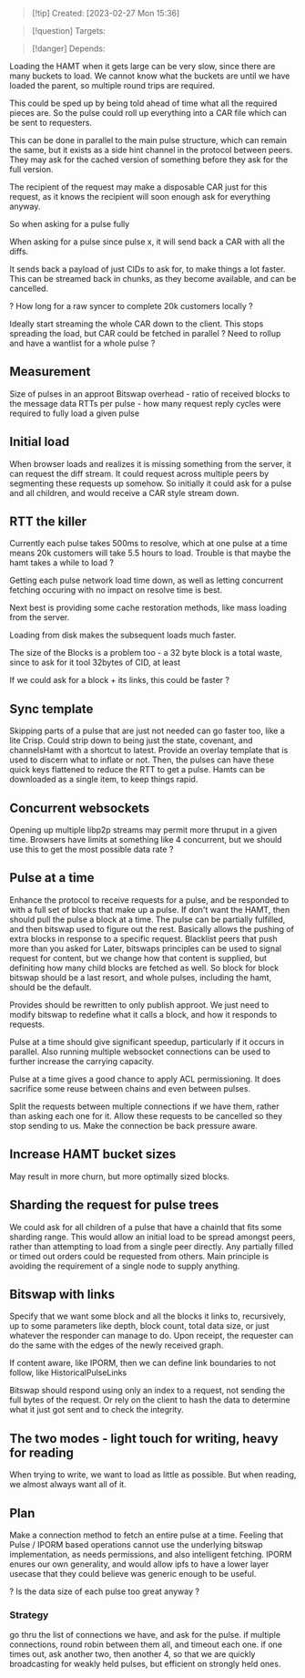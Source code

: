
>[!tip] Created: [2023-02-27 Mon 15:36]

>[!question] Targets: 

>[!danger] Depends: 

Loading the HAMT when it gets large can be very slow, since there are many buckets to load.
We cannot know what the buckets are until we have loaded the parent, so multiple round trips are required.

This could be sped up by being told ahead of time what all the required pieces are.  So the pulse could roll up everything into a CAR file which can be sent to requesters.

This can be done in parallel to the main pulse structure, which can remain the same, but it exists as a side hint channel in the protocol between peers.  They may ask for the cached version of something before they ask for the full version.

The recipient of the request may make a disposable CAR just for this request, as it knows the recipient will soon enough ask for everything anyway.

So when asking for a pulse fully

When asking for a pulse since pulse x, it will send back a CAR with all the diffs.

It sends back a payload of just CIDs to ask for, to make things a lot faster.
This can be streamed back in chunks, as they become available, and can be cancelled.

? How long for a raw syncer to complete 20k customers locally ?

Ideally start streaming the whole CAR down to the client.
This stops spreading the load, but CAR could be fetched in parallel ?
Need to rollup and have a wantlist for a whole pulse ?

## Measurement
Size of pulses in an approot
Bitswap overhead - ratio of received blocks to the message data
RTTs per pulse - how many request reply cycles were required to fully load a given pulse

## Initial load
When browser loads and realizes it is missing something from the server, it can request the diff stream.  It could request across multiple peers by segmenting these requests up somehow.  So initially it could ask for a pulse and all children, and would receive a CAR style stream down.

## RTT the killer
Currently each pulse takes 500ms to resolve, which at one pulse at a time means 20k customers will take 5.5 hours to load.  Trouble is that maybe the hamt takes a while to load ?

Getting each pulse network load time down, as well as letting concurrent fetching occuring with no impact on resolve time is best.

Next best is providing some cache restoration methods, like mass loading from the server.

Loading from disk makes the subsequent loads much faster.

The size of the Blocks is a problem too - a 32 byte block is a total waste, since to ask for it tool 32bytes of CID, at least

If we could ask for a block + its links, this could be faster ?

## Sync template
Skipping parts of a pulse that are just not needed can go faster too, like a lite Crisp.  Could strip down to being just the state, covenant, and channelsHamt with a shortcut to latest.
Provide an overlay template that is used to discern what to inflate or not.
Then, the pulses can have these quick keys flattened to reduce the RTT to get a pulse.
Hamts can be downloaded as a single item, to keep things rapid.

## Concurrent websockets
Opening up multiple libp2p streams may permit more thruput in a given time.  Browsers have limits at something like 4 concurrent, but we should use this to get the most possible data rate ?

## Pulse at a time
Enhance the protocol to receive requests for a pulse, and be responded to with a full set of blocks that make up a pulse.  If don't want the HAMT, then should pull the pulse a block at a time.
The pulse can be partially fulfilled, and then bitswap used to figure out the rest.
Basically allows the pushing of extra blocks in response to a specific request.
Blacklist peers that push more than you asked for
Later, bitswaps principles can be used to signal request for content, but we change how that content is supplied, but definiting how many child blocks are fetched as well.
So block for block bitswap should be a last resort, and whole pulses, including the hamt, should be the default.

Provides should be rewritten to only publish approot.  We just need to modify bitswap to redefine what it calls a block, and how it responds to requests.

Pulse at a time should give significant speedup, particularly if it occurs in parallel.  Also running multiple websocket connections can be used to further increase the carrying capacity.

Pulse at a time gives a good chance to apply ACL permissioning.  It does sacrifice some reuse between chains and even between pulses.

Split the requests between multiple connections if we have them, rather than asking each one for it.  Allow these requests to be cancelled so they stop sending to us.  Make the connection be back pressure aware.

## Increase HAMT bucket sizes
May result in more churn, but more optimally sized blocks.

## Sharding the request for pulse trees
We could ask for all children of a pulse that have a chainId that fits some sharding range.  This would allow an initial load to be spread amongst peers, rather than attempting to load from a single peer directly.  Any partially filled or timed out orders could be requested from others.
Main principle is avoiding the requirement of a single node to supply anything.

## Bitswap with links
Specify that we want some block and all the blocks it links to, recursively, up to some parameters like depth, block count, total data size, or just whatever the responder can manage to do.  Upon receipt, the requester can do the same with the edges of the newly received graph.

If content aware, like IPORM, then we can define link boundaries to not follow, like HistoricalPulseLinks

Bitswap should respond using only an index to a request, not sending the full bytes of the request.  Or rely on the client to hash the data to determine what it just got sent and to check the integrity.

## The two modes - light touch for writing, heavy for reading
When trying to write, we want to load as little as possible.  But when reading, we almost always want all of it.

## Plan
Make a connection method to fetch an entire pulse at a time.
Feeling that Pulse / IPORM based operations cannot use the underlying bitswap implementation, as needs permissions, and also intelligent fetching.
IPORM enures our own generality, and would allow ipfs to have a lower layer usecase that they could believe was generic enough to be useful.

? Is the data size of each pulse too great anyway ?

### Strategy
go thru the list of connections we have, and ask for the pulse.
if multiple connections, round robin between them all, and timeout each one.
if one times out, ask another two, then another 4, so that we are quickly broadcasting for weakly held pulses, but efficient on strongly held ones.
